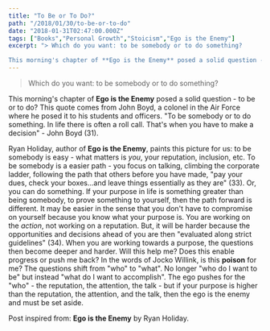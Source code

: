 ```yaml
---
title: "To Be or To Do?"
path: "/2018/01/30/to-be-or-to-do"
date: "2018-01-31T02:47:00.000Z"
tags: ["Books","Personal Growth","Stoicism","Ego is the Enemy"]
excerpt: "> Which do you want: to be somebody or to do something?

This morning's chapter of **Ego is the Enemy** posed a solid question - to be or to do? This quote comes from John Boyd, a colonel in the Air..."
---
```


> Which do you want: to be somebody or to do something?

This morning's chapter of **Ego is the Enemy** posed a solid question - to be or to do? This quote comes from John Boyd, a colonel in the Air Force where he posed it to his students and officers. "To be somebody or to do something. In life there is often a roll call. That's when you have to make a decision" - John Boyd (31).

Ryan Holiday, author of **Ego is the Enemy**, paints this picture for us: to be somebody is easy - what matters is *you*, your reputation, inclusion, etc. To be somebody is a easier path - you focus on talking, climbing the corporate ladder, following the path that others before you have made, "pay your dues, check your boxes...and leave things essentially as they are" (33). Or, you can do something. If your purpose in life is something greater than being somebody, to prove something to yourself, then the path forward is different. It may be easier in the sense that you don't have to compromise on yourself because you know what your purpose is. You are working on the *action*, not working on a reputation. But, it will be harder because the opportunities and decisions ahead of you are then "evaluated along strict guidelines" (34). When you are working towards a purpose, the questions then become deeper and harder. Will this help me? Does this enable progress or push me back? In the words of Jocko Willink, is this **poison** for me? The questions shift from "who" to "what". No longer "who do I want to be" but instead "what do I want to accomplish". The ego pushes for the "who" - the reputation, the attention, the talk - but if your purpose is higher than the reputation, the attention, and the talk, then the ego is the enemy and must be set aside.

Post inspired from: **Ego is the Enemy** by Ryan Holiday.
